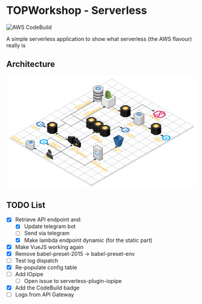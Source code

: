 # TOPWorkshop - Serverless

![AWS CodeBuild](https://codebuild.eu-west-1.amazonaws.com/badges?uuid=eyJlbmNyeXB0ZWREYXRhIjoic243KzBUbmNpcGZFS3dtOUVna3lqSUV4VjUyRHFsSlJ6OUYyUm1vSTZjb1dHQTByQjdnUlMvT1o4dFlLQ2pycG5FZnRFZ3g2UzIzK1Jla1N5WFJxOENRPSIsIml2UGFyYW1ldGVyU3BlYyI6IlY5eFgxeTdUdjhxajkybTEiLCJtYXRlcmlhbFNldFNlcmlhbCI6MX0%3D&branch=master)

A simple serverless application to show what serverless (the AWS flavour) really is

## Architecture

![Our architecture](docs/TOPWS-Serverless.png)

## TODO List

- [x] Retrieve API endpoint and:
  - [x] Update telegram bot
  - [ ] Send via telegram
  - [x] Make lambda endpoint dynamic (for the static part)
- [x] Make VueJS working again
- [x] Remove babel-preset-2015 -> babel-preset-env
- [ ] Test log dispatch
- [x] Re-populate config table
- [ ] Add IOpipe
  - [ ] Open issue to serverless-plugin-iopipe
- [x] Add the CodeBuild badge
- [ ] Logs from API Gateway
